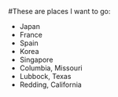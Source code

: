 #These are places I want to go:
- Japan
- France
- Spain
- Korea
- Singapore
- Columbia, Missouri
- Lubbock, Texas
- Redding, California

